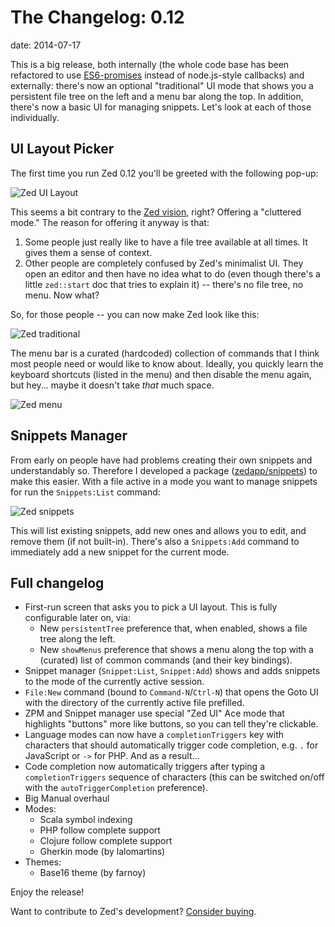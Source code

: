 The Changelog: 0.12
===================
date: 2014-07-17

This is a big release, both internally (the whole code base has been refactored to use [ES6-promises][1] instead of node.js-style callbacks) and externally: there's now an optional "traditional" UI mode that shows you a persistent file tree on the left and a menu bar along the top. In addition, there's now a basic UI for managing snippets. Let's look at each of those individually.

## UI Layout Picker

The first time you run Zed 0.12 you'll be greeted with the following pop-up:

![Zed UI Layout](/img/zed-ui-layout.png)

This seems a bit contrary to the [Zed vision][2], right? Offering a "cluttered mode." The reason for offering it anyway is that:

1.  Some people just really like to have a file tree available at all times. It gives them a sense of context.
2.  Other people are completely confused by Zed's minimalist UI. They open an editor and then have no idea what to do (even though there's a little `zed::start` doc that tries to explain it) -- there's no file tree, no menu. Now what?

So, for those people -- you can now make Zed look like this:

![Zed traditional](/img/zed-traditional-2.png)

The menu bar is a curated (hardcoded) collection of commands that I think most people need or would like to know about. Ideally, you quickly learn the keyboard shortcuts (listed in the menu) and then disable the menu again, but hey... maybe it doesn't take *that* much space.

![Zed menu](/img/zed-menu.png)

## Snippets Manager

From early on people have had problems creating their own snippets and understandably so. Therefore I developed a package ([zedapp/snippets][3]) to make this easier. With a file active in a mode you want to manage snippets for run the `Snippets:List` command:

![Zed snippets](/img/zed-snippets.png)

This will list existing snippets, add new ones and allows you to edit, and remove them (if not built-in). There's also a `Snippets:Add` command to immediately add a new snippet for the current mode.

## Full changelog

*   First-run screen that asks you to pick a UI layout. This is fully configurable later on, via:
    *   New `persistentTree` preference that, when enabled, shows a file tree along the left.
    *   New `showMenus` preference that shows a menu along the top with a (curated) list of common commands (and their key bindings).
*   Snippet manager (`Snippet:List`, `Snippet:Add`) shows and adds snippets to the mode of the currently active session.
*   `File:New` command (bound to `Command-N`/`Ctrl-N`) that opens the Goto UI with the directory of the currently active file prefilled.
*   ZPM and Snippet manager use special "Zed UI" Ace mode that highlights "buttons" more like buttons, so you can tell they're clickable.
*   Language modes can now have a `completionTriggers` key with characters that should automatically trigger code completion, e.g. `.` for JavaScript or `->` for PHP. And as a result...
*   Code completion now automatically triggers after typing a `completionTriggers` sequence of characters (this can be switched on/off with the `autoTriggerCompletion` preference).
*   Big Manual overhaul
*   Modes:
    *   Scala symbol indexing
    *   PHP follow complete support
    *   Clojure follow complete support
    *   Gherkin mode (by lalomartins)
*   Themes:
    *   Base16 theme (by farnoy)

Enjoy the release!

Want to contribute to Zed's development? [Consider buying][4].

 [1]: http://www.html5rocks.com/en/tutorials/es6/promises/
 [2]: /vision
 [3]: https://github.com/zedapp/snippets
 [4]: /buy
